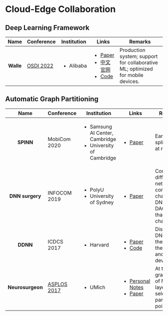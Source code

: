 # Cloud-Edge Collaboration

## Deep Learning Framework

|    Name   | Conference                                             | Institution               | Links                                                                                                                                                                                                    | Remarks                                                                        |
| :-------: | ------------------------------------------------------ | ------------------------- | -------------------------------------------------------------------------------------------------------------------------------------------------------------------------------------------------------- | ------------------------------------------------------------------------------ |
| **Walle** | [OSDI 2022](../../reading-notes/conference/osdi-2022/) | <ul><li>Alibaba</li></ul> | <ul><li><a href="https://www.usenix.org/conference/osdi22/presentation/lv">Paper</a></li><li><a href="http://www.mnn.zone/">中文官网</a></li><li><a href="https://github.com/alibaba/MNN">Code</a></li></ul> | Production system; support for collaborative ML; optimized for mobile devices. |

## Automatic Graph Partitioning

|       Name       | Conference                                                 | Institution                                                                    | Links                                                                                                                                                                                                                                             | Remarks                                                                              |
| :--------------: | ---------------------------------------------------------- | ------------------------------------------------------------------------------ | ------------------------------------------------------------------------------------------------------------------------------------------------------------------------------------------------------------------------------------------------- | ------------------------------------------------------------------------------------ |
|     **SPINN**    | MobiCom 2020                                               | <ul><li>Samsung AI Center, Cambridge</li><li>University of Cambridge</li></ul> | <ul><li><a href="https://dl.acm.org/doi/10.1145/3372224.3419194">Paper</a></li></ul>                                                                                                                                                              | Early-exit; split CNNs at runtime.                                                   |
|  **DNN surgery** | INFOCOM 2019                                               | <ul><li>PolyU</li><li>University of Sydney</li></ul>                           | <ul><li><a href="https://ieeexplore.ieee.org/document/8737614">Paper</a></li></ul>                                                                                                                                                                | Consider different network conditions; characterize DNNs as DAG rather than a chain. |
|     **DDNN**     | ICDCS 2017                                                 | <ul><li>Harvard</li></ul>                                                      | <ul><li><a href="https://ieeexplore.ieee.org/document/7979979">Paper</a></li><li><a href="https://github.com/kunglab/ddnn">Code</a></li></ul>                                                                                                     | Distribute DNN across the cloud, the edge and end devices.                           |
| **Neurosurgeon** | [ASPLOS 2017](../../reading-notes/conference/asplos-2017/) | <ul><li>UMich</li></ul>                                                        | <ul><li><a href="../../reading-notes/conference/asplos-2017/neurosurgeon-collaborative-intelligence-between-the-cloud-and-mobile-edge.md">Personal Notes</a></li><li><a href="https://dl.acm.org/doi/10.1145/3037697.3037698">Paper</a></li></ul> | At the granularity of NN layers; select _one_ partition point.                       |
